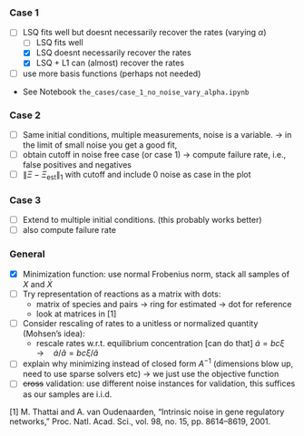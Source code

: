 ### Case 1
- [ ] LSQ fits well but doesnt necessarily recover the rates (varying $\alpha$)
  - [ ] LSQ fits well
  - [x] LSQ doesnt necessarily recover the rates
  - [x] LSQ + L1 can (almost) recover the rates
- [ ] use more basis functions (perhaps not needed)
- See Notebook `the_cases/case_1_no_noise_vary_alpha.ipynb`

### Case 2
- [ ] Same initial conditions, multiple measurements, noise is a variable.  -> in the limit of small noise you get a good fit, 
- [ ] obtain cutoff in noise free case (or case 1) -> compute failure rate, i.e., false positives and negatives
- [ ] $\| \Xi - \Xi_\mathrm{est} \|_1$ with cutoff and include $0$ noise as case in the plot

### Case 3
- [ ] Extend to multiple initial conditions. (this probably works better)    
- [ ] also compute failure rate

### General
- [x] Minimization function: use normal Frobenius norm, stack all samples of $X$ and $\dot{X}$
- [ ] Try representation of reactions as a matrix with dots:
  - matrix of species and pairs -> ring for estimated -> dot for reference
  - look at matrices in [1]
- [ ] Consider rescaling of rates to a unitless or normalized quantity (Mohsen’s idea):
  - rescale rates w.r.t. equilibrium concentration [can do that] $\dot{a} = bc \xi\quad\rightarrow\quad\dot{a}/\tilde{a} = bc\xi/\tilde{a}$
- [ ] explain why minimizing instead of closed form $A^{-1}$ (dimensions blow up, need to use sparse solvers etc) -> we just use the objective function
- [ ] ~~cross~~ validation: use different noise instances for validation, this suffices as our samples are i.i.d.

[1] M. Thattai and A. van Oudenaarden, “Intrinsic noise in gene regulatory networks,” Proc. Natl. Acad. Sci., vol. 98, no. 15, pp. 8614–8619, 2001.
